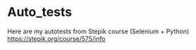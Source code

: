 # Auto_tests
Here are my autotests from Stepik course (Selenium + Python)
https://stepik.org/course/575/info


